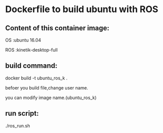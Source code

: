 # Dockerfile to build ubuntu with ROS


## Content of this container image:

OS		:ubuntu 16.04

ROS	:kinetik-desktop-full


## build command:

docker build -t ubuntu_ros_k .

befoer you build file,change user name.

you can modify image name.(ubuntu_ros_k)

## run script:

./ros_run.sh
